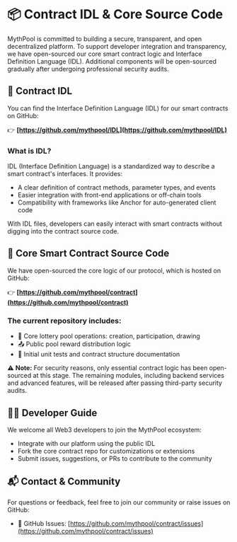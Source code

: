# 📦 Contract IDL & Core Source Code

MythPool is committed to building a secure, transparent, and open decentralized platform. To support developer integration and transparency, we have open-sourced our core smart contract logic and Interface Definition Language (IDL). Additional components will be open-sourced gradually after undergoing professional security audits.


## 🔗 Contract IDL

You can find the Interface Definition Language (IDL) for our smart contracts on GitHub:

👉 **[https://github.com/mythpool/IDL](https://github.com/mythpool/IDL)**

### What is IDL?

IDL (Interface Definition Language) is a standardized way to describe a smart contract's interfaces. It provides:

- A clear definition of contract methods, parameter types, and events
- Easier integration with front-end applications or off-chain tools
- Compatibility with frameworks like Anchor for auto-generated client code

With IDL files, developers can easily interact with smart contracts without digging into the contract source code.


## 🧠 Core Smart Contract Source Code

We have open-sourced the core logic of our protocol, which is hosted on GitHub:

👉 **[https://github.com/mythpool/contract](https://github.com/mythpool/contract)**

### The current repository includes:

- 🎯 Core lottery pool operations: creation, participation, drawing
- 📤 Public pool reward distribution logic
- 🧪 Initial unit tests and contract structure documentation

⚠️ **Note:** For security reasons, only essential contract logic has been open-sourced at this stage. The remaining modules, including backend services and advanced features, will be released after passing third-party security audits.


## 👨‍💻 Developer Guide

We welcome all Web3 developers to join the MythPool ecosystem:

- Integrate with our platform using the public IDL
- Fork the core contract repo for customizations or extensions
- Submit issues, suggestions, or PRs to contribute to the community


## 📬 Contact & Community

For questions or feedback, feel free to join our community or raise issues on GitHub:

- 🐛 GitHub Issues: [https://github.com/mythpool/contract/issues](https://github.com/mythpool/contract/issues)

